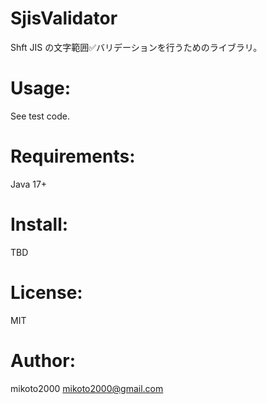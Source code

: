 # SjisValidator

Shft JIS の文字範囲✅バリデーションを行うためのライブラリ。


# Usage:

See test code.


# Requirements:

Java 17+


# Install:

TBD

# License:

MIT

# Author:

mikoto2000 <mikoto2000@gmail.com>

